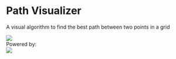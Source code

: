 <h1>Path Visualizer</h1>
<p>A visual algorithm to find the best path between two points in a grid</p>
<img src="https://i.imgur.com/wh6P57K.jpg"/>
<div>Powered by:</div>
<img src="https://i.imgur.com/dcII2om.jpg"/>
